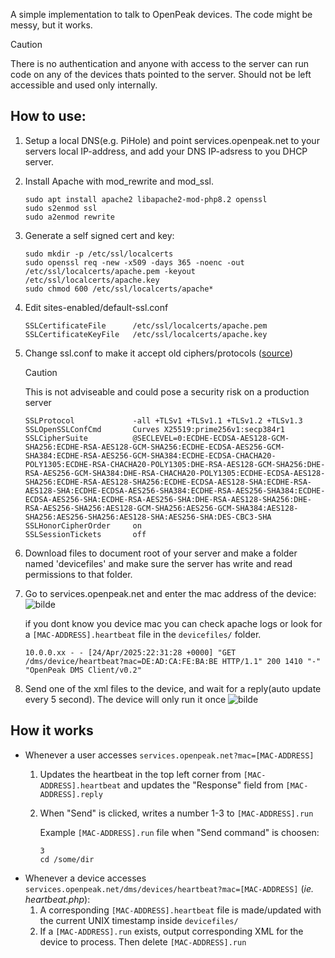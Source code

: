 A simple implementation to talk to OpenPeak devices. The code might be messy, but it works. 

>[!CAUTION]
>There is no authentication and anyone with access to the server can run code on any of the devices thats pointed to the server. Should not be left accessible and used only internally.

## How to use:
1. Setup a local DNS(e.g. PiHole) and point services.openpeak.net to your servers local IP-address, and add your DNS IP-adsress to you DHCP server.
2. Install Apache with mod_rewrite and mod_ssl.
   ```
   sudo apt install apache2 libapache2-mod-php8.2 openssl
   sudo s2enmod ssl
   sudo a2enmod rewrite
   ```
3. Generate a self signed cert and key:
   ```
   sudo mkdir -p /etc/ssl/localcerts
   sudo openssl req -new -x509 -days 365 -noenc -out /etc/ssl/localcerts/apache.pem -keyout /etc/ssl/localcerts/apache.key
   sudo chmod 600 /etc/ssl/localcerts/apache*
   ```
4. Edit sites-enabled/default-ssl.conf
   ```
   SSLCertificateFile      /etc/ssl/localcerts/apache.pem
   SSLCertificateKeyFile   /etc/ssl/localcerts/apache.key
   ```
6. Change ssl.conf to make it accept old ciphers/protocols ([source](https://ssl-config.mozilla.org/#server=apache&version=2.4.60&config=old&openssl=3.4.0&hsts=false&ocsp=false&guideline=5.7))
   > [!CAUTION]
   > This is not adviseable and could pose a security risk on a production server
    ```
    SSLProtocol             -all +TLSv1 +TLSv1.1 +TLSv1.2 +TLSv1.3
    SSLOpenSSLConfCmd       Curves X25519:prime256v1:secp384r1
    SSLCipherSuite          @SECLEVEL=0:ECDHE-ECDSA-AES128-GCM-SHA256:ECDHE-RSA-AES128-GCM-SHA256:ECDHE-ECDSA-AES256-GCM-SHA384:ECDHE-RSA-AES256-GCM-SHA384:ECDHE-ECDSA-CHACHA20-POLY1305:ECDHE-RSA-CHACHA20-POLY1305:DHE-RSA-AES128-GCM-SHA256:DHE-RSA-AES256-GCM-SHA384:DHE-RSA-CHACHA20-POLY1305:ECDHE-ECDSA-AES128-SHA256:ECDHE-RSA-AES128-SHA256:ECDHE-ECDSA-AES128-SHA:ECDHE-RSA-AES128-SHA:ECDHE-ECDSA-AES256-SHA384:ECDHE-RSA-AES256-SHA384:ECDHE-ECDSA-AES256-SHA:ECDHE-RSA-AES256-SHA:DHE-RSA-AES128-SHA256:DHE-RSA-AES256-SHA256:AES128-GCM-SHA256:AES256-GCM-SHA384:AES128-SHA256:AES256-SHA256:AES128-SHA:AES256-SHA:DES-CBC3-SHA
    SSLHonorCipherOrder     on
    SSLSessionTickets       off
    ```
8. Download files to document root of your server and make a folder named 'devicefiles' and make sure the server has write and read permissions to that folder.
9. Go to services.openpeak.net and enter the mac address of the device:
   ![bilde](https://github.com/user-attachments/assets/5bf26504-e6ad-43ab-9de8-db15fe64a1f4)
   
   if you dont know you device mac you can check apache logs or look for a `[MAC-ADDRESS].heartbeat` file in the `devicefiles/` folder.
   ```
   10.0.0.xx - - [24/Apr/2025:22:31:28 +0000] "GET /dms/device/heartbeat?mac=DE:AD:CA:FE:BA:BE HTTP/1.1" 200 1410 "-" "OpenPeak DMS Client/v0.2"
   ```
10. Send one of the xml files to the device, and wait for a reply(auto update every 5 second). The device will only run it once
    ![bilde](https://github.com/user-attachments/assets/41d09249-a01d-40e7-afa6-5f7409493a2e)

## How it works
* Whenever a user accesses `services.openpeak.net?mac=[MAC-ADDRESS]`
  1. Updates the heartbeat in the top left corner from `[MAC-ADDRESS].heartbeat` and updates the "Response" field from `[MAC-ADDRESS].reply`
  2. When "Send" is clicked, writes a number 1-3 to `[MAC-ADDRESS].run`

     Example `[MAC-ADDRESS].run` file when "Send command" is choosen:
     ```
     3
     cd /some/dir
     ```
* Whenever a device accesses `services.openpeak.net/dms/devices/heartbeat?mac=[MAC-ADDRESS]` (_ie. heartbeat.php_):
  1. A corresponding `[MAC-ADDRESS].heartbeat` file is made/updated with the current UNIX timestamp inside `devicefiles/`
  2. If a `[MAC-ADDRESS].run` exists, output corresponding XML for the device to process. Then delete `[MAC-ADDRESS].run ` 
